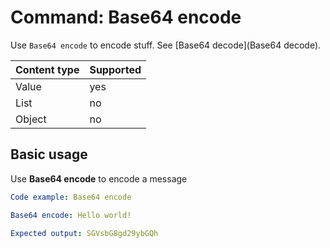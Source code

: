 # Command: Base64 encode

Use `Base64 encode` to encode stuff. See [Base64 decode](Base64 decode).

| Content type | Supported |
|--------------|-----------|
| Value        | yes       |
| List         | no        |
| Object       | no        |

## Basic usage

Use **Base64 encode** to encode a message

```yaml cli
Code example: Base64 encode

Base64 encode: Hello world!

Expected output: SGVsbG8gd29ybGQh
```
